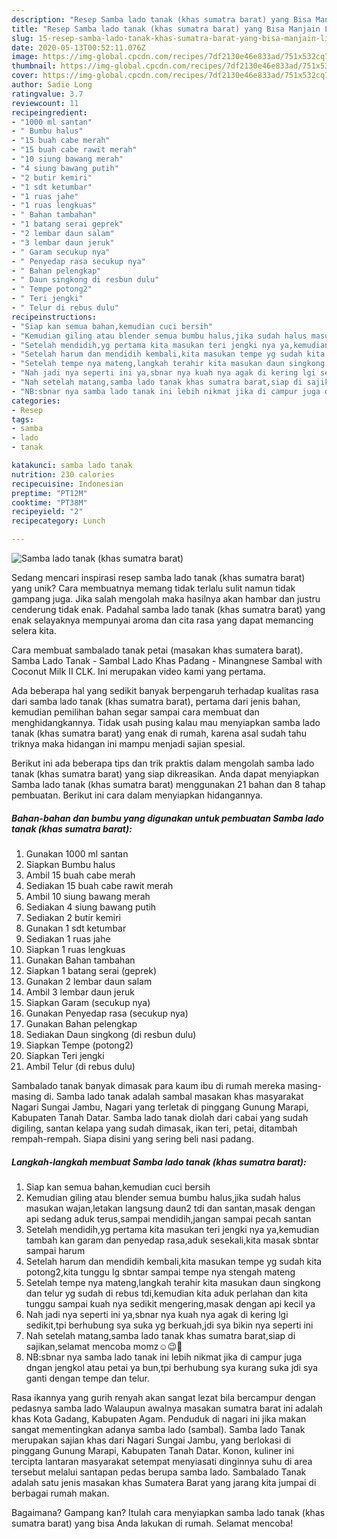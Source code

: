 ```yaml
---
description: "Resep Samba lado tanak (khas sumatra barat) yang Bisa Manjain Lidah"
title: "Resep Samba lado tanak (khas sumatra barat) yang Bisa Manjain Lidah"
slug: 15-resep-samba-lado-tanak-khas-sumatra-barat-yang-bisa-manjain-lidah
date: 2020-05-13T00:52:11.076Z
image: https://img-global.cpcdn.com/recipes/7df2130e46e833ad/751x532cq70/samba-lado-tanak-khas-sumatra-barat-foto-resep-utama.jpg
thumbnail: https://img-global.cpcdn.com/recipes/7df2130e46e833ad/751x532cq70/samba-lado-tanak-khas-sumatra-barat-foto-resep-utama.jpg
cover: https://img-global.cpcdn.com/recipes/7df2130e46e833ad/751x532cq70/samba-lado-tanak-khas-sumatra-barat-foto-resep-utama.jpg
author: Sadie Long
ratingvalue: 3.7
reviewcount: 11
recipeingredient:
- "1000 ml santan"
- " Bumbu halus"
- "15 buah cabe merah"
- "15 buah cabe rawit merah"
- "10 siung bawang merah"
- "4 siung bawang putih"
- "2 butir kemiri"
- "1 sdt ketumbar"
- "1 ruas jahe"
- "1 ruas lengkuas"
- " Bahan tambahan"
- "1 batang serai geprek"
- "2 lembar daun salam"
- "3 lembar daun jeruk"
- " Garam secukup nya"
- " Penyedap rasa secukup nya"
- " Bahan pelengkap"
- " Daun singkong di resbun dulu"
- " Tempe potong2"
- " Teri jengki"
- " Telur di rebus dulu"
recipeinstructions:
- "Siap kan semua bahan,kemudian cuci bersih"
- "Kemudian giling atau blender semua bumbu halus,jika sudah halus masukan wajan,letakan langsung daun2 tdi dan santan,masak dengan api sedang aduk terus,sampai mendidih,jangan sampai pecah santan"
- "Setelah mendidih,yg pertama kita masukan teri jengki nya ya,kemudian tambah kan garam dan penyedap rasa,aduk sesekali,kita masak sbntar sampai harum"
- "Setelah harum dan mendidih kembali,kita masukan tempe yg sudah kita potong2,kita tunggu lg sbntar sampai tempe nya stengah mateng"
- "Setelah tempe nya mateng,langkah terahir kita masukan daun singkong dan telur yg sudah di rebus tdi,kemudian kita aduk perlahan dan kita tunggu sampai kuah nya sedikit mengering,masak dengan api kecil ya"
- "Nah jadi nya seperti ini ya,sbnar nya kuah nya agak di kering lgi sedikit,tpi berhubung sya suka yg berkuah,jdi sya bikin nya seperti ini"
- "Nah setelah matang,samba lado tanak khas sumatra barat,siap di sajikan,selamat mencoba momz☺️😉🙏"
- "NB:sbnar nya samba lado tanak ini lebih nikmat jika di campur juga dngan jengkol atau petai ya bun,tpi berhubung sya kurang suka jdi sya ganti dengan tempe dan telur."
categories:
- Resep
tags:
- samba
- lado
- tanak

katakunci: samba lado tanak 
nutrition: 230 calories
recipecuisine: Indonesian
preptime: "PT12M"
cooktime: "PT38M"
recipeyield: "2"
recipecategory: Lunch

---
```



![Samba lado tanak (khas sumatra barat)](https://img-global.cpcdn.com/recipes/7df2130e46e833ad/751x532cq70/samba-lado-tanak-khas-sumatra-barat-foto-resep-utama.jpg)

Sedang mencari inspirasi resep samba lado tanak (khas sumatra barat) yang unik? Cara membuatnya memang tidak terlalu sulit namun tidak gampang juga. Jika salah mengolah maka hasilnya akan hambar dan justru cenderung tidak enak. Padahal samba lado tanak (khas sumatra barat) yang enak selayaknya mempunyai aroma dan cita rasa yang dapat memancing selera kita.

Cara membuat sambalado tanak petai (masakan khas sumatera barat). Samba Lado Tanak - Sambal Lado Khas Padang - Minangnese Sambal with Coconut Milk II CLK. Ini merupakan video kami yang pertama.

Ada beberapa hal yang sedikit banyak berpengaruh terhadap kualitas rasa dari samba lado tanak (khas sumatra barat), pertama dari jenis bahan, kemudian pemilihan bahan segar sampai cara membuat dan menghidangkannya. Tidak usah pusing kalau mau menyiapkan samba lado tanak (khas sumatra barat) yang enak di rumah, karena asal sudah tahu triknya maka hidangan ini mampu menjadi sajian spesial.


Berikut ini ada beberapa tips dan trik praktis dalam mengolah samba lado tanak (khas sumatra barat) yang siap dikreasikan. Anda dapat menyiapkan Samba lado tanak (khas sumatra barat) menggunakan 21 bahan dan 8 tahap pembuatan. Berikut ini cara dalam menyiapkan hidangannya.

<!--inarticleads1-->

##### Bahan-bahan dan bumbu yang digunakan untuk pembuatan Samba lado tanak (khas sumatra barat):

1. Gunakan 1000 ml santan
1. Siapkan  Bumbu halus
1. Ambil 15 buah cabe merah
1. Sediakan 15 buah cabe rawit merah
1. Ambil 10 siung bawang merah
1. Sediakan 4 siung bawang putih
1. Sediakan 2 butir kemiri
1. Gunakan 1 sdt ketumbar
1. Sediakan 1 ruas jahe
1. Siapkan 1 ruas lengkuas
1. Gunakan  Bahan tambahan
1. Siapkan 1 batang serai (geprek)
1. Gunakan 2 lembar daun salam
1. Ambil 3 lembar daun jeruk
1. Siapkan  Garam (secukup nya)
1. Gunakan  Penyedap rasa (secukup nya)
1. Gunakan  Bahan pelengkap
1. Sediakan  Daun singkong (di resbun dulu)
1. Siapkan  Tempe (potong2)
1. Siapkan  Teri jengki
1. Ambil  Telur (di rebus dulu)


Sambalado tanak banyak dimasak para kaum ibu di rumah mereka masing-masing di. Samba lado tanak adalah sambal masakan khas masyarakat Nagari Sungai Jambu, Nagari yang terletak di pinggang Gunung Marapi, Kabupaten Tanah Datar. Samba lado tanak diolah dari cabai yang sudah digiling, santan kelapa yang sudah dimasak, ikan teri, petai, ditambah rempah-rempah. Siapa disini yang sering beli nasi padang. 

<!--inarticleads2-->

##### Langkah-langkah membuat Samba lado tanak (khas sumatra barat):

1. Siap kan semua bahan,kemudian cuci bersih
1. Kemudian giling atau blender semua bumbu halus,jika sudah halus masukan wajan,letakan langsung daun2 tdi dan santan,masak dengan api sedang aduk terus,sampai mendidih,jangan sampai pecah santan
1. Setelah mendidih,yg pertama kita masukan teri jengki nya ya,kemudian tambah kan garam dan penyedap rasa,aduk sesekali,kita masak sbntar sampai harum
1. Setelah harum dan mendidih kembali,kita masukan tempe yg sudah kita potong2,kita tunggu lg sbntar sampai tempe nya stengah mateng
1. Setelah tempe nya mateng,langkah terahir kita masukan daun singkong dan telur yg sudah di rebus tdi,kemudian kita aduk perlahan dan kita tunggu sampai kuah nya sedikit mengering,masak dengan api kecil ya
1. Nah jadi nya seperti ini ya,sbnar nya kuah nya agak di kering lgi sedikit,tpi berhubung sya suka yg berkuah,jdi sya bikin nya seperti ini
1. Nah setelah matang,samba lado tanak khas sumatra barat,siap di sajikan,selamat mencoba momz☺️😉🙏
1. NB:sbnar nya samba lado tanak ini lebih nikmat jika di campur juga dngan jengkol atau petai ya bun,tpi berhubung sya kurang suka jdi sya ganti dengan tempe dan telur.


Rasa ikannya yang gurih renyah akan sangat lezat bila bercampur dengan pedasnya samba lado Walaupun awalnya masakan sumatra barat ini adalah khas Kota Gadang, Kabupaten Agam. Penduduk di nagari ini jika makan sangat mementingkan adanya samba lado (sambal). Samba lado Tanak merupakan sajian khas dari Nagari Sungai Jambu, yang berlokasi di pinggang Gunung Marapi, Kabupaten Tanah Datar. Konon, kuliner ini tercipta lantaran masyarakat setempat menyiasati dinginnya suhu di area tersebut melalui santapan pedas berupa samba lado. Sambalado Tanak adalah satu jenis masakan khas Sumatera Barat yang jarang kita jumpai di berbagai rumah makan. 

Bagaimana? Gampang kan? Itulah cara menyiapkan samba lado tanak (khas sumatra barat) yang bisa Anda lakukan di rumah. Selamat mencoba!
